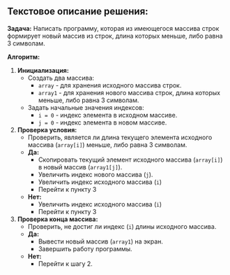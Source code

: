 ## Текстовое описание решения:

**Задача:** Написать программу, которая из имеющегося массива строк формирует новый массив из строк, длина которых меньше, либо равна 3 символам. 

**Алгоритм:**

1. **Инициализация:**
    * Создать два массива:
        * `array` - для хранения исходного массива строк.
        * `array1` - для хранения нового массива строк, длина которых меньше, либо равна 3 символам.
    * Задать начальные значения индексов:
        * `i = 0` - индекс элемента в исходном массиве.
        * `j = 0` - индекс элемента в новом массиве.
2. **Проверка условия:**
    * Проверить, является ли длина текущего элемента исходного массива (`array[i]`) меньше, либо равна 3 символам.
     * **Да:**
        * Скопировать текущий элемент исходного массива (`array[i]`) в новый массив (`array1[j]`).
        * Увеличить индекс нового массива (`j`).
        * Увеличить индекс исходного массива (`i`)
        * Перейти к пункту 3
     * **Нет:**
        * Увеличить индекс исходного массива (`i`)
        * Перейти к пункту 3
3. **Проверка конца массива:**
    * Проверить, не достиг ли индекс (`i`) длины исходного массива.
    * **Да:**
        * Вывести новый массив (`array1`) на экран.
        * Завершить работу программы.
    * **Нет:**
        * Перейти к шагу 2.

